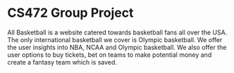 # CS472 Group Project

All Basketball is a website catered towards basketball fans all over the USA. The only international basketball we cover is Olympic basketball. We offer the user insights into NBA, NCAA and Olympic basketball. We also offer the user options to buy tickets, bet on teams to make potential money and create a fantasy team which is saved.